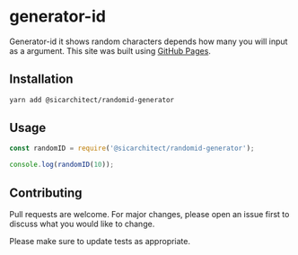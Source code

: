 # generator-id

Generator-id it shows random characters depends how many you will input as a argument.
This site was built using [GitHub Pages](https://github.com/sicArchitect/npm-generatorID).

## Installation

```bash
yarn add @sicarchitect/randomid-generator
```

## Usage

```javascript
const randomID = require('@sicarchitect/randomid-generator');

console.log(randomID(10));
```

## Contributing

Pull requests are welcome. For major changes, please open an issue first to discuss what you would like to change.

Please make sure to update tests as appropriate.
